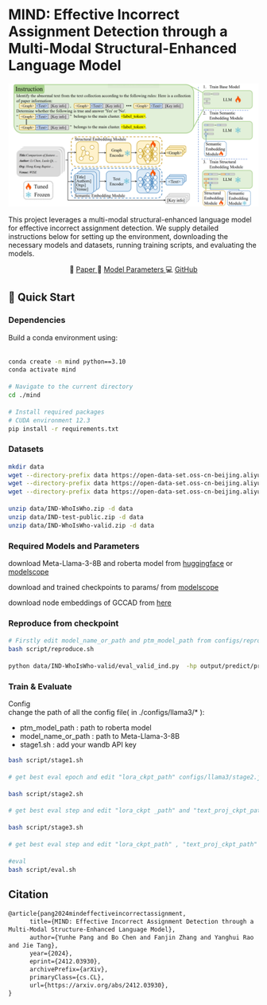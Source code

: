# MIND: Effective Incorrect Assignment Detection through a Multi-Modal Structural-Enhanced Language Model

![Model Diagram](assets/model.png)

This project leverages a multi-modal structural-enhanced language model for effective incorrect assignment detection. We supply detailed instructions below for setting up the environment, downloading the necessary models and datasets, running training scripts, and evaluating the models.

<p align="center">
📃 <a href="https://arxiv.org/abs/2412.03930" target="_blank"> Paper </a> 
🤖 <a href="https://www.modelscope.cn/models/canalpang/MIND-lora" target="_blank"> Model Parameters </a> 
💻 <a href="https://github.com/pangaass/M-IND" target="_blank"> GitHub </a>
</p>

## 🚀 Quick Start

### Dependencies
Build a conda environment using:

```bash

conda create -n mind python==3.10
conda activate mind

# Navigate to the current directory
cd ./mind

# Install required packages
# CUDA environment 12.3
pip install -r requirements.txt
```

### Datasets

```bash
mkdir data
wget --directory-prefix data https://open-data-set.oss-cn-beijing.aliyuncs.com/oag-benchmark/kddcup-2024/IND-WhoIsWho/IND-WhoIsWho.zip
wget --directory-prefix data https://open-data-set.oss-cn-beijing.aliyuncs.com/oag-benchmark/kddcup-2024/IND-WhoIsWho/IND-test-public.zip
wget --directory-prefix data https://open-data-set.oss-cn-beijing.aliyuncs.com/oag-benchmark/kddcup-2024/IND-WhoIsWho/IND-WhoIsWho-valid.zip

unzip data/IND-WhoIsWho.zip -d data
unzip data/IND-test-public.zip -d data
unzip data/IND-WhoIsWho-valid.zip -d data
```

### Required Models and Parameters

download Meta-Llama-3-8B and roberta model from [huggingface](https://huggingface.co/models) or [modelscope](https://www.modelscope.cn/models) 

download and trained checkpoints to params/ from [modelscope](https://www.modelscope.cn/models/canalpang/MIND-lora/summary)

download node embeddings of GCCAD from [here](https://pan.baidu.com/s/1T9fR1dWUdMmf81RHc38dlA?pwd=uqy6)

### Reproduce from checkpoint

```bash 
# Firstly edit model_name_or_path and ptm_model_path from configs/reproduce.json 
bash script/reproduce.sh 

python data/IND-WhoIsWho-valid/eval_valid_ind.py  -hp output/predict/predict_res.json -rf data/IND-WhoIsWho-valid/ind_valid_author_ground_truth.json -l result.log
```

### Train & Evaluate

Config  
change the path of all the config file( in ./configs/llama3/* ):
- ptm_model_path : path to roberta model
- model_name_or_path : path to Meta-Llama-3-8B
- stage1.sh : add your wandb API key


```bash
bash script/stage1.sh

# get best eval epoch and edit "lora_ckpt_path" configs/llama3/stage2.json

bash script/stage2.sh

# get best eval step and edit "lora_ckpt _path" and "text_proj_ckpt_path" configs/llama3/stage3.json

bash script/stage3.sh

# get best eval step and edit "lora_ckpt_path" , "text_proj_ckpt_path" and "graph_proj_ckpt_path" configs/llama3/eval.json

#eval 
bash script/eval.sh

```

## Citation
```
@article{pang2024mindeffectiveincorrectassignment,
      title={MIND: Effective Incorrect Assignment Detection through a Multi-Modal Structure-Enhanced Language Model}, 
      author={Yunhe Pang and Bo Chen and Fanjin Zhang and Yanghui Rao and Jie Tang},
      year={2024},
      eprint={2412.03930},
      archivePrefix={arXiv},
      primaryClass={cs.CL},
      url={https://arxiv.org/abs/2412.03930}, 
}